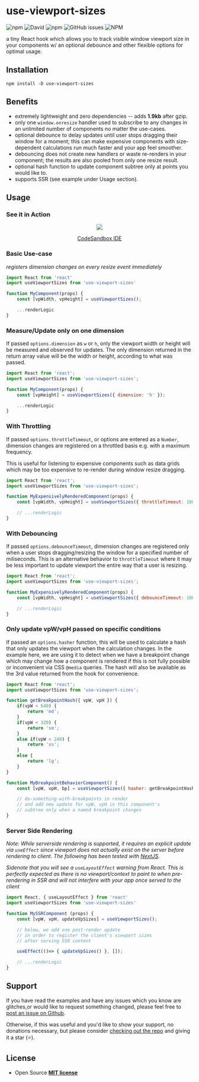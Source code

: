 # use-viewport-sizes #

![npm](https://img.shields.io/npm/v/use-viewport-sizes.svg?color=blue) ![David](https://img.shields.io/david/rob2d/use-viewport-sizes.svg) ![npm](https://img.shields.io/npm/dw/use-viewport-sizes.svg?color=red) ![GitHub issues](https://img.shields.io/github/issues-raw/rob2d/use-viewport-sizes.svg) ![NPM](https://img.shields.io/npm/l/use-viewport-sizes.svg)

a tiny React hook which allows you to track visible window viewport size in your components w/ an optional debounce and
other flexible options for optimal usage.

## Installation ##

```
npm install -D use-viewport-sizes
```

## Benefits ##
- extremely lightweight and zero dependencies -- adds **1.9kb** after gzip.
- only one `window.onresize` handler used to subscribe to any changes in an unlimited number of components no matter the use-cases.
- optional debounce to delay updates until user stops dragging their window for a moment; this can make expensive components with size-dependent calculations run much faster and your app feel smoother.
- debouncing does not create new handlers or waste re-renders in your component; the results are also pooled from only one resize result.
- optional hash function to update component subtree only at points you would like to.
- supports SSR (see example under Usage section).


## Usage ##

### **See it in Action** ###

<center>
<img src="./doc/use-viewport-sizes.gif" />

[CodeSandbox IDE](https://codesandbox.io/s/react-hooks-viewport-sizes-demo-forked-i8urr)

</center>

### **Basic Use-case**
*registers dimension changes on every resize event immediately*

```js
import React from 'react'
import useViewportSizes from 'use-viewport-sizes'

function MyComponent(props) {
    const [vpWidth, vpHeight] = useViewportSizes();

    ...renderLogic
}
```

### **Measure/Update only on one dimension**

If passed `options.dimension` as `w` or `h`, only the viewport width or height will be
measured and observed for updates.
The only dimension returned in the return array value will be the width or height, according
to what was passed.

```js
import React from 'react';
import useViewportSizes from 'use-viewport-sizes';

function MyComponent(props) {
    const [vpHeight] = useViewportSizes({ dimension: 'h' });

    ...renderLogic
}
```


### **With Throttling**

If passed `options.throttleTimeout`, or options are entered as a `Number`, dimension changes
are registered on a throttled basis e.g. with a maximum frequency.

This is useful for listening to expensive components such as data grids which may be too
expensive to re-render during window resize dragging.

```js
import React from 'react';
import useViewportSizes from 'use-viewport-sizes';

function MyExpensivelyRenderedComponent(props) {
    const [vpWidth, vpHeight] = useViewportSizes({ throttleTimeout: 1000 }); // 1s throttle

    // ...renderLogic
}
```

### **With Debouncing**

If passed `options.debounceTimeout`, dimension changes are registered only when a user stops dragging/resizing the window for a specified number of miliseconds. This is an alternative behavior to `throttleTimeout` where it may be less
important to update viewport the entire way that a user is resizing.

```js
import React from 'react';
import useViewportSizes from 'use-viewport-sizes';

function MyExpensivelyRenderedComponent(props) {
    const [vpWidth, vpHeight] = useViewportSizes({ debounceTimeout: 1000 }); // 1s debounce

    // ...renderLogic
}
```

### **Only update vpW/vpH passed on specific conditions**
If passed an `options.hasher` function, this will be used to calculate a hash that only updates the viewport when the calculation changes. In the example here, we are using it to detect when we have a breakpoint change which may change how a component is rendered if this is not fully possible or inconvenient via CSS `@media` queries. The hash will also be available as the 3rd value returned from the hook for convenience.

```js
import React from 'react';
import useViewportSizes from 'use-viewport-sizes';

function getBreakpointHash({ vpW, vpH }) {
    if(vpW < 640) {
        return 'md';
    }
    if(vpW < 320) {
        return 'sm';
    }
    else if(vpW < 240) {
        return 'xs';
    }
    else {
        return 'lg';
    }
}

function MyBreakpointBehaviorComponent() {
    const [vpW, vpH, bp] = useViewportSizes({ hasher: getBreakpointHash });

    // do-something-with-breakpoints in render
    // and add new update for vpW, vpH in this component's
    // subtree only when a named breakpoint changes
}
```


### **Server Side Rendering**

*Note: While serverside rendering is supported, it requires an explicit update via `useEffect` since viewport does not actually exist on the server before rendering to client. The following has been tested with [NextJS](https://nextjs.org/).*

*Sidenote that you will see a `useLayoutEffect` warning from React. This is perfectly expected as there is no viewport/context to paint to when pre-rendering in SSR and will not interfere with your app once served to the client*

```js
import React, { useLayoutEffect } from 'react'
import useViewportSizes from 'use-viewport-sizes'

function MySSRComponent (props) {
    const [vpW, vpH, updateVpSizes] = useViewportSizes();

    // below, we add one post-render update
    // in order to register the client's viewport sizes
    // after serving SSR content

    useEffect(()=> { updateVpSizes() }, []);

    // ...renderLogic
}
```

## Support
If you have read the examples and have any issues which you know are glitches,or would like to request something changed, please feel free to [post an issue on Github](https://github.com/rob2d/use-viewport-sizes/issues/new).

Otherwise, if this was useful and you'd like to show your support, no donations necessary, but please consider [checking out the repo](https://github.com/rob2d/use-viewport-sizes) and giving it a star (⭐).

## License ##

- Open Source **[MIT license](http://opensource.org/licenses/mit-license.php)**